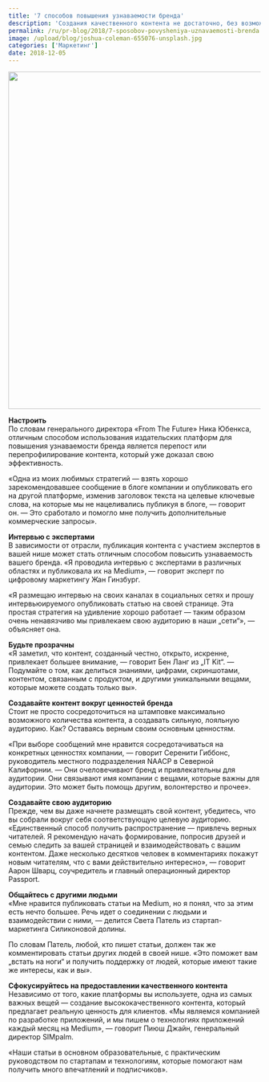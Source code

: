 ```yaml
---
title: '7 способов повышения узнаваемости бренда'
description: 'Создания качественного контента не достаточно, без возможности сделать его доступным для вашей аудитории. Как использовать онлайн-платформы публикации, такие как Medium или Quora? Как они могут помочь повысить узнаваемость бренда и обеспечить попадание к целевой аудитории? Настроить По словам генерального директора «From The Future» Ника Юбенкса, отличным способом'
permalink: /ru/pr-blog/2018/7-sposobov-povysheniya-uznavaemosti-brenda
image: /upload/blog/joshua-coleman-655076-unsplash.jpg
categories: ['Маркетинг']
date: 2018-12-05
---
```

<img src="{{ site.assets }}/upload/blog/joshua-coleman-655076-unsplash.jpg" width="896" height="672" alt="">
<p><strong>Настроить</strong>&nbsp;<br>
По словам генерального директора &laquo;From The Future&raquo; Ника Юбенкса, отличным способом использования издательских платформ для повышения узнаваемости бренда является перепост или перепрофилирование контента, который уже доказал свою эффективность.</p>
  <p>&laquo;Одна из моих любимых стратегий &mdash; взять хорошо зарекомендовавшее сообщение в блоге компании и опубликовать его на другой платформе, изменив заголовок текста на целевые ключевые слова, на которые мы не нацеливались публикуя в блоге, &mdash; говорит он.&nbsp;&mdash; Это сработало и помогло мне получить дополнительные коммерческие запросы&raquo;.&nbsp;</p>
  <p><strong>Интервью с экспертами</strong><br>
В зависимости от отрасли, публикация контента с участием экспертов в вашей нише может стать отличным способом повысить узнаваемость вашего бренда. &laquo;Я проводила интервью с экспертами в различных областях и публиковала их на Medium&raquo;, &mdash; говорит эксперт по цифровому маркетингу Жан Гинзбург.</p>
<p>&laquo;Я размещаю интервью на своих каналах в социальных сетях и прошу интервьюируемого опубликовать статью на своей странице. Эта простая стратегия на удивление хорошо работает &mdash; таким образом очень ненавязчиво мы привлекаем свою аудиторию в наши &bdquo;сети&ldquo;&raquo;, &mdash; объясняет она.</p>
<p><strong>Будьте прозрачны</strong><br>
&laquo;Я заметил, что контент, созданный честно, открыто, искренне, привлекает большее внимание, &mdash; говорит Бен Ланг из &bdquo;IT Kit&ldquo;.&nbsp;&mdash; Подумайте о том, как делиться знаниями, цифрами, скриншотами, контентом, связанным с продуктом, и другими уникальными вещами, которые можете создать только вы&raquo;.&nbsp;</p>
  <p><strong>Создавайте контент вокруг ценностей бренда</strong><br>
Стоит не просто сосредоточиться на штамповке максимально возможного количества контента, а создавать сильную, лояльную аудиторию. Как? Оставаясь верным своим основным ценностям.</p>
    <p>&laquo;При выборе сообщений мне нравится сосредотачиваться на конкретных ценностях компании, &mdash; говорит Серенити Гиббонс, руководитель местного подразделения NAACP в Северной Калифорнии.&nbsp;&mdash; Они очеловечивают бренд и привлекательны для аудитории. Они связывают имя компании с вещами, которые важны для аудитории. Это может быть помощь другим, волонтерство и прочее&raquo;.&nbsp;</p>
    <p><strong>Создавайте свою аудиторию&nbsp;</strong><br>
Прежде, чем вы даже начнете размещать свой контент, убедитесь, что вы собрали вокруг себя соответствующую целевую аудиторию. &laquo;Единственный способ получить распространение &mdash; привлечь верных читателей. Я рекомендую начать формирование, попросив друзей и семью следить за вашей страницей и взаимодействовать с вашим контентом. Даже несколько десятков человек в комментариях покажут новым читателям, что с вами действительно интересно&raquo;, &mdash; говорит Аарон Шварц, соучредитель и главный операционный директор Passport.</p>
      <p><strong>Общайтесь с другими людьми</strong><br>
&laquo;Мне нравится публиковать статьи на Medium, но я понял, что за этим есть нечто большее. Речь идет о соединении с людьми и взаимодействии с ними, &mdash; делится Света Патель из стартап-маркетинга Силиконовой долины.</p>
        <p>По словам Патель, любой, кто пишет статьи, должен так же комментировать статьи других людей в своей нише. &laquo;Это поможет вам &bdquo;встать на ноги&ldquo; и получить поддержку от людей, которые имеют такие же интересы, как и вы&raquo;.&nbsp;</p>
        <p><strong>Сфокусируйтесь на предоставлении качественного контента</strong><br>
Независимо от того, какие платформы вы используете, одна из самых важных вещей &mdash; создание высококачественного контента, который предлагает реальную ценность для клиентов. &laquo;Мы являемся компанией по разработке приложений, и мы пишем о технологиях&nbsp;приложений каждый месяц на Medium&raquo;, &mdash; говорит Пиюш Джайн, генеральный директор SIMpalm.</p>
          <p>&laquo;Наши статьи в основном образовательные, с практическим руководством по стартапам и технологиям, которые помогают нам получить много впечатлений и подписчиков&raquo;.</p>
